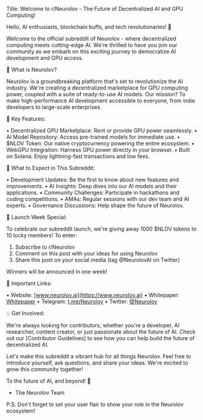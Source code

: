 
Title: Welcome to r/Neurolov - The Future of Decentralized AI and GPU Computing!

Hello, AI enthusiasts, blockchain buffs, and tech revolutionaries! 👋

Welcome to the official subreddit of Neurolov - where decentralized computing meets cutting-edge AI. We're thrilled to have you join our community as we embark on this exciting journey to democratize AI development and GPU access.

🧠 What is Neurolov?

Neurolov is a groundbreaking platform that's set to revolutionize the AI industry. We're creating a decentralized marketplace for GPU computing power, coupled with a suite of ready-to-use AI models. Our mission? To make high-performance AI development accessible to everyone, from indie developers to large-scale enterprises.

🚀 Key Features:

• Decentralized GPU Marketplace: Rent or provide GPU power seamlessly.
• AI Model Repository: Access pre-trained models for immediate use.
• $NLOV Token: Our native cryptocurrency powering the entire ecosystem.
• WebGPU Integration: Harness GPU power directly in your browser.
• Built on Solana: Enjoy lightning-fast transactions and low fees.

🌟 What to Expect in This Subreddit:

• Development Updates: Be the first to know about new features and improvements.
• AI Insights: Deep dives into our AI models and their applications.
• Community Challenges: Participate in hackathons and coding competitions.
• AMAs: Regular sessions with our dev team and AI experts.
• Governance Discussions: Help shape the future of Neurolov.

🎉 Launch Week Special:

To celebrate our subreddit launch, we're giving away 1000 $NLOV tokens to 10 lucky members! To enter:
1. Subscribe to r/Neurolov
2. Comment on this post with your ideas for using Neurolov
3. Share this post on your social media (tag @NeurolovAI on Twitter)

Winners will be announced in one week!

🔗 Important Links:

• Website: [www.neurolov.ai](https://www.neurolov.ai)
• Whitepaper: [Whitepaper](https://wiki.neurolov.ai)
• Telegram: [t.me/Neurolov](https://t.me/Neurolov)
• Twitter: [@Neurolov](https://twitter.com/Neurolov)

💡 Get Involved:

We're always looking for contributors, whether you're a developer, AI researcher, content creator, or just passionate about the future of AI. Check out our [Contributor Guidelines] to see how you can help build the future of decentralized AI.

Let's make this subreddit a vibrant hub for all things Neurolov. Feel free to introduce yourself, ask questions, and share your ideas. We're excited to grow this community together!

To the future of AI, and beyond! 🚀

- The Neurolov Team

P.S. Don't forget to set your user flair to show your role in the Neurolov ecosystem!


